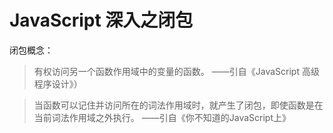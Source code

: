 # JavaScript 深入之闭包

闭包概念：

> 有权访问另一个函数作用域中的变量的函数。
——引自《JavaScript 高级程序设计》）

> 当函数可以记住并访问所在的词法作用域时，就产生了闭包，即使函数是在当前词法作用域之外执行。
——引自《你不知道的JavaScript上》




